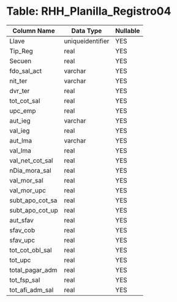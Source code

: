 # Table: RHH_Planilla_Registro04

| Column Name | Data Type | Nullable |
|-------------|-----------|----------|
| Llave | uniqueidentifier | YES |
| Tip_Reg | real | YES |
| Secuen | real | YES |
| fdo_sal_act | varchar | YES |
| nit_ter | varchar | YES |
| dvr_ter | real | YES |
| tot_cot_sal | real | YES |
| upc_emp | real | YES |
| aut_ieg | varchar | YES |
| val_ieg | real | YES |
| aut_lma | varchar | YES |
| val_lma | real | YES |
| val_net_cot_sal | real | YES |
| nDia_mora_sal | real | YES |
| val_mor_sal | real | YES |
| val_mor_upc | real | YES |
| subt_apo_cot_sa | real | YES |
| subt_apo_cot_up | real | YES |
| aut_sfav | real | YES |
| sfav_cob | real | YES |
| sfav_upc | real | YES |
| tot_cot_obl_sal | real | YES |
| tot_upc | real | YES |
| total_pagar_adm | real | YES |
| tot_fsp_sal | real | YES |
| tot_afi_adm_sal | real | YES |
